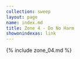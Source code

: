 ```yaml
---
collection: sweep
layout: page
name: index.md
title: Zone 4 - Do No Harm
showonindexas: link
---
```


{% include zone_04.md %}
